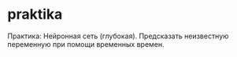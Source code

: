 # praktika
Практика: Нейронная сеть (глубокая). Предсказать неизвестную переменную при помощи временных времен.

